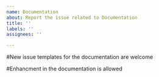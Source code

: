 ```yaml
---
name: Documentation
about: Report the issue related to Documentation
title: ''
labels: ''
assignees: ''

---
```


#New issue templates for the documentation are welcome

#Enhancment in the documentation is allowed

